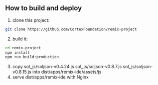 ## How to build and deploy
1. clone this project:
```bash
git clone https://github.com/CortexFoundation/remix-project
```
2. build it:
```bash
cd remix-project
npm install
npm run build:production
```
3. copy sol_js/soljson-v0.4.24.js sol_js/soljson-v0.8.7.js sol_js/soljson-v0.8.15.js into dist/apps/remix-ide/assets/js
4. serve dist/apps/remix-ide with Nginx

